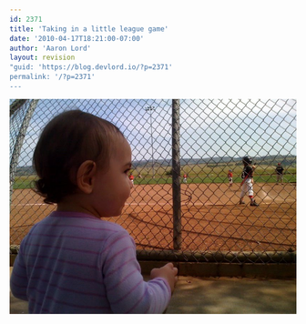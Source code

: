 ```yaml
---
id: 2371
title: 'Taking in a little league game'
date: '2010-04-17T18:21:00-07:00'
author: 'Aaron Lord'
layout: revision
"guid: 'https://blog.devlord.io/?p=2371'
permalink: '/?p=2371'
---
```


<p class="mobile-photo"><a href="/assets/img/2011/10/photo-744386.jpg"><img src="/assets/img/2011/10/photo-744386.jpg?w=300" border="0" alt="" /></a></p><div class="blogger-post-footer"><img width='1' height='1' src="/blog/taking-in-a-little-league-game/"' /></div>